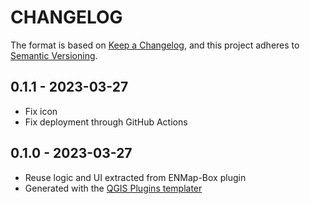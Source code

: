 # CHANGELOG

The format is based on [Keep a Changelog](https://keepachangelog.com/), and this project adheres to [Semantic Versioning](https://semver.org/).

<!--

Unreleased

## version_tag - YYYY-DD-mm

### Added

### Changed

### Removed

-->

## 0.1.1 - 2023-03-27

- Fix icon
- Fix deployment through GitHub Actions

## 0.1.0 - 2023-03-27

- Reuse logic and UI extracted from ENMap-Box plugin
- Generated with the [QGIS Plugins templater](https://oslandia.gitlab.io/qgis/template-qgis-plugin/)
